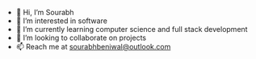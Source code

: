 - 👋 Hi, I’m Sourabh
- 👀 I’m interested in software
- 🌱 I’m currently learning computer science and full stack development
- 💞️ I’m looking to collaborate on projects
- 📫 Reach me at sourabhbeniwal@outlook.com

<!---
bsour/bsour is a ✨ special ✨ repository because its `README.md` (this file) appears on your GitHub profile.
You can click the Preview link to take a look at your changes.
--->
